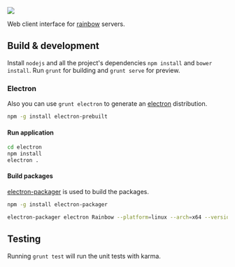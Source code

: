 ![][rainbow]

Web client interface for [rainbow](https://github.com/bqlabs/rainbow) servers.

## Build & development

Install `nodejs` and all the project's dependencies `npm install` and `bower install`.
Run `grunt` for building and `grunt serve` for preview.

### Electron

Also you can use `grunt electron` to generate an [electron](https://github.com/atom/electron) distribution.

```bash
npm -g install electron-prebuilt
```

#### Run application

```bash
cd electron
npm install
electron .
```

#### Build packages

[electron-packager](https://github.com/maxogden/electron-packager) is used to build the packages.

```bash
npm -g install electron-packager
```

```bash
electron-packager electron Rainbow --platform=linux --arch=x64 --version=0.28.2
```

## Testing

Running `grunt test` will run the unit tests with karma.

[rainbow]: doc/images/rainbow.png
